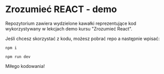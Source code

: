 # Zrozumieć REACT - demo

Repozytorium zawiera wydzielone kawałki reprezentujące kod wykorzystywany w lekcjach demo kursu "Zrozumieć React".

Jeśli chcesz skorzystać z kodu, możesz pobrać repo a następnie wpisać:

`npm i`

`npm run dev`


Miłego kodowania!
